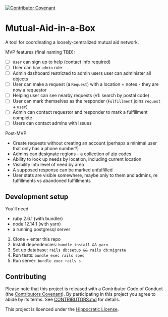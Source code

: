 [![Contributor Covenant](https://img.shields.io/badge/Contributor%20Covenant-v2.0%20adopted-ff69b4.svg)](code_of_conduct.md)

# Mutual-Aid-in-a-Box

A tool for coordinating a loosely-centralized mutual aid network.

MVP features (final naming TBD):

- [ ] `User` can sign up to help (contact info required)
- [ ] User can hav `admin` role
- [ ] Admin dashboard restricted to admin users user can administer all objects
- [ ] User can make a request (a `Request`) with a location + notes - they are now a requestor
- [ ] Helping user can see nearby requests (v1: search by postal code)
- [ ] User can mark themselves as the responder (`Fulfillment` joins `request` + `user`)
- [ ] Admin can contact requestor and responder to mark a fulfillment complete
- [ ] Users can contact admins with issues

Post-MVP:

- Create requests without creating an account (perhaps a minimal user that only has a phone number?)
- Admins can designate regions - a collection of zip codes
- Ability to look up needs by location, including current location
- Visibility into level of need by area
- A supposed response can be marked unfulfilled
- User stats are visible somewhere, maybe only to them and admins, re fulfillments vs abandoned fulfillments

## Development setup

You'll need

- ruby 2.6.1 (with bundler)
- node 12.14.1 (with yarn)
- a running postgresql server

1. Clone + enter this repo
2. Install dependencies: `bundle install && yarn`
3. Set up database: `rails db:setup && rails db:migrate`
4. Run tests: `bundle exec rails spec`
5. Run server: `bundle exec rails s`

## Contributing

Please note that this project is released with a Contributor Code of Conduct (the [Contributors Covenant](https://www.contributor-covenant.org/)). By participating in this project you agree to abide by its terms. See [CONTRIBUTORS.md](CONTRIBUTORS.md) for details.

This project is licenced under the [Hippocratic License](https://firstdonoharm.dev/).
